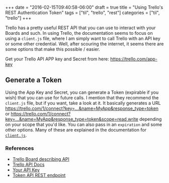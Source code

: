 +++
date = "2016-02-15T09:40:58-06:00"
draft = true
title = "Using Trello's REST Authentication Token"
tags = ["til", "trello", "rest"]
categories = ["til", "trello"]
+++

Trello has a pretty useful REST API that you can use to interact with your
Boards and such.  In using Trello, the documentation seems to focus on using
a `client.js` file, where I am simply want to call Trello with an API key or
some other credential.  Well, after scouring the internet, it seems there are
some options that make this possible / easier.

Get your Trello API APP key and Secret from here: https://trello.com/app-key

## Generate a Token

Using the App Key and Secret, you can generate a Token (expirable if you wish)
that you can use for future calls.  I mention that they recommend the
`client.js` file, but if you want, take a look at it.  It basically generates
a URL https://trello.com/1/connect?key=...&name=MyApp&response_type=token or
https://trello.com/1/connect?key=...&name=MyApp&response_type=token&scope=read,write
depending on your scope that you'd like.  You can also pass in an `expiration`
and some other options.  Many of these are explained in the documentation for
[`client.js`](https://developers.trello.com/clientjs).

### References

* [Trello Board describing API](https://trello.com/c/fD8ErOzA/26-getting-a-user-token-and-oauth-urls)
* [Trello API Docs](https://trello.com/docs)
* [Your API Key](https://trello.com/app-key)
* [Token API REST endpoint](https://developers.trello.com/advanced-reference/token)
